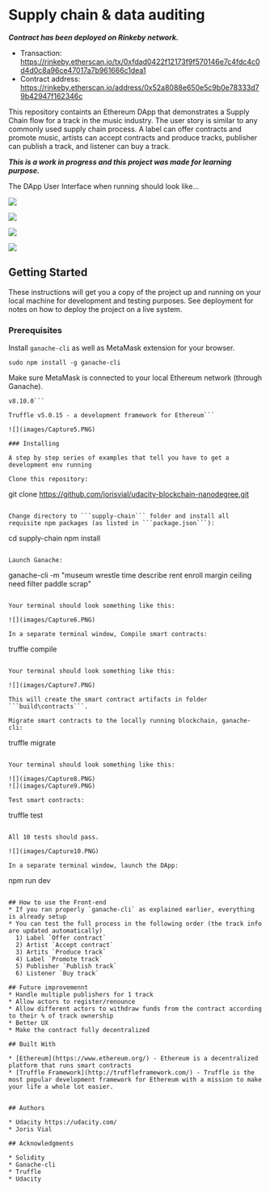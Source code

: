 # Supply chain & data auditing

***Contract has been deployed on Rinkeby network.***
* Transaction: https://rinkeby.etherscan.io/tx/0xfdad0422f12173f9f570146e7c4fdc4c0d4d0c8a96ce47017a7b961666c1dea1
* Contract address: https://rinkeby.etherscan.io/address/0x52a8088e650e5c9b0e78333d79b42947f162346c

This repository containts an Ethereum DApp that demonstrates a Supply Chain flow for a track in the music industry. The user story is similar to any commonly used supply chain process. A label can offer contracts and promote music, artists can accept contracts and produce tracks, publisher can publish a track, and listener can buy a track.

***This is a work in progress and this project was made for learning purpose.***

The DApp User Interface when running should look like...

![](images/Capture.PNG)

![](images/Capture2.PNG)

![](images/Capture3.PNG)

![](images/Capture4.PNG)

## Getting Started

These instructions will get you a copy of the project up and running on your local machine for development and testing purposes. See deployment for notes on how to deploy the project on a live system.

### Prerequisites

Install `ganache-cli` as well as MetaMask extension for your browser.
```
sudo npm install -g ganache-cli
```
Make sure MetaMask is connected to your local Ethereum network (through Ganache).

```joris@DESKTOP-9TB023B:~/udacity/supply-chain$ node -v
v8.10.0```
```
```joris@DESKTOP-9TB023B:~/udacity/supply-chain$ truffle --version
Truffle v5.0.15 - a development framework for Ethereum```

![](images/Capture5.PNG)

### Installing

A step by step series of examples that tell you have to get a development env running

Clone this repository:

```
git clone https://github.com/jorisvial/udacity-blockchain-nanodegree.git
```

Change directory to ```supply-chain``` folder and install all requisite npm packages (as listed in ```package.json```):

```
cd supply-chain
npm install
```

Launch Ganache:

```
ganache-cli -m "museum wrestle time describe rent enroll margin ceiling need filter paddle scrap"
```

Your terminal should look something like this:

![](images/Capture6.PNG)

In a separate terminal window, Compile smart contracts:

```
truffle compile
```

Your terminal should look something like this:

![](images/Capture7.PNG)

This will create the smart contract artifacts in folder ```build\contracts```.

Migrate smart contracts to the locally running blockchain, ganache-cli:

```
truffle migrate
```

Your terminal should look something like this:

![](images/Capture8.PNG)
![](images/Capture9.PNG)

Test smart contracts:

```
truffle test
```

All 10 tests should pass.

![](images/Capture10.PNG)

In a separate terminal window, launch the DApp:

```
npm run dev
```

## How to use the Front-end
* If you ran properly `ganache-cli` as explained earlier, everything is already setup
* You can test the full process in the following order (the track info are updated automatically)
  1) Label `Offer contract`
  2) Artist `Accept contract`
  3) Artits `Produce track`
  4) Label `Promote track`
  5) Publisher `Publish track`
  6) Listener `Buy track`

## Future improvemennt
* Handle multiple publishers for 1 track
* Allow actors to register/renounce
* Allow different actors to withdraw funds from the contract according to their % of track ownership
* Better UX
* Make the contract fully decentralized

## Built With

* [Ethereum](https://www.ethereum.org/) - Ethereum is a decentralized platform that runs smart contracts
* [Truffle Framework](http://truffleframework.com/) - Truffle is the most popular development framework for Ethereum with a mission to make your life a whole lot easier.


## Authors

* Udacity https://udacity.com/
* Joris Vial

## Acknowledgments

* Solidity
* Ganache-cli
* Truffle
* Udacity
